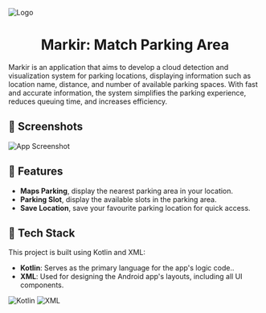 
![Logo](https://github.com/afiqalghazali/MarkirApp/assets/90079738/576bd5d5-6750-46da-8e74-374e4a2bde9f)


<h1 align="center">Markir: Match Parking Area</h1>

Markir is an application that aims to develop a cloud detection and visualization system for parking locations, displaying information such as location name, distance, and number of available parking spaces. With fast and accurate information, the system simplifies the parking experience, reduces queuing time, and increases efficiency.


## 📸 Screenshots

![App Screenshot](https://github.com/afiqalghazali/MarkirApp/assets/90079738/3ff793a1-af79-452a-8d99-fa2db51e7b55)


## 🚀 Features

- **Maps Parking**, display the nearest parking area in your location.
- **Parking Slot**, display the available slots in the parking area.
- **Save Location**, save your favourite parking location for quick access.

## 🤖 Tech Stack

This project is built using Kotlin and XML:
- **Kotlin**: Serves as the primary language for the app's logic code..
- **XML**: Used for designing the Android app's layouts, including all UI components.

![Kotlin](https://img.shields.io/badge/Kotlin-0095D5?&style=for-the-badge&logo=kotlin&logoColor=white)
![XML](https://img.shields.io/badge/XML-orange?style=for-the-badge)
